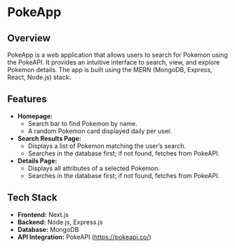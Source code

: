 # PokeApp

## Overview

PokeApp is a web application that allows users to search for Pokemon using the PokeAPI. It provides an intuitive interface to search, view, and explore Pokemon details. The app is built using the MERN (MongoDB, Express, React, Node.js) stack.

## Features

- **Homepage:**
  - Search bar to find Pokemon by name.
  - A random Pokemon card displayed daily per user.
- **Search Results Page:**
  - Displays a list of Pokemon matching the user’s search.
  - Searches in the database first; if not found, fetches from PokeAPI.
- **Details Page:**
  - Displays all attributes of a selected Pokemon.
  - Searches in the database first; if not found, fetches from PokeAPI.

## Tech Stack

- **Frontend:** Next.js
- **Backend:** Node.js, Express.js
- **Database:** MongoDB
- **API Integration:** PokeAPI (https://pokeapi.co/)
